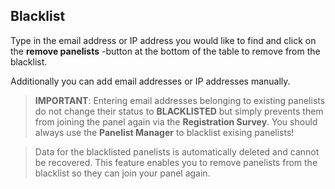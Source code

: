 ## Blacklist

Type in the email address or IP address you would like to find and click on the **remove panelists** -button at the bottom of the table to remove from the blacklist.

Additionally you can add email addresses or IP addresses manually. 

> **IMPORTANT**: Entering email addresses belonging to existing panelists do not change their status to **BLACKLISTED** but simply prevents them from joining the panel again via the **Registration Survey**. You should always use the **Panelist Manager** to blacklist exising panelists! 

> Data for the blacklisted panelists is automatically deleted and cannot be recovered. This feature enables you to remove panelists from the blacklist so they can join your panel again.

